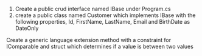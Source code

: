 1. Create a public crud interface named IBase under Program.cs
1. create a public class named Customer which implements IBase with the following properties, Id, FirstName, LastName, Email and BirthDate as DateOnly

Create a generic language extension method with a constraint for IComparable<T> and struct which determines if a value is between two values